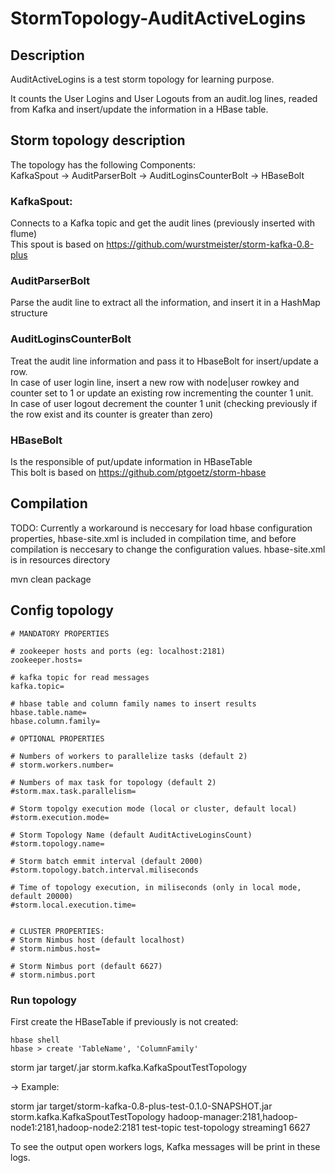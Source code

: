 # StormTopology-AuditActiveLogins

## Description

AuditActiveLogins is a test storm topology for learning purpose.

It counts the User Logins and User Logouts from an audit.log lines, readed from Kafka and insert/update the information in a HBase table.

## Storm topology description

The topology has the following Components:  
  KafkaSpout -> AuditParserBolt -> AuditLoginsCounterBolt -> HBaseBolt
  
### KafkaSpout: 
Connects to a Kafka topic and get the audit lines (previously inserted with flume)  
This spout is based on https://github.com/wurstmeister/storm-kafka-0.8-plus

### AuditParserBolt
Parse the audit line to extract all the information, and insert it in a HashMap structure

### AuditLoginsCounterBolt
Treat the audit line information and pass it to HbaseBolt for insert/update a row.  
In case of user login line, insert a new row with node|user rowkey and counter set to 1 or update an existing row incrementing the counter 1 unit.  
In case of user logout decrement the counter 1 unit (checking previously if the row exist and its counter is greater than zero)

### HBaseBolt
Is the responsible of put/update information in HBaseTable  
This bolt is based on https://github.com/ptgoetz/storm-hbase
  
## Compilation
  TODO: Currently a workaround is neccesary for load hbase configuration properties, hbase-site.xml is included in compilation time, and before compilation is neccesary to change the configuration values. hbase-site.xml is in resources directory
  
  mvn clean package
  
## Config topology
```
# MANDATORY PROPERTIES

# zookeeper hosts and ports (eg: localhost:2181)
zookeeper.hosts=

# kafka topic for read messages
kafka.topic=

# hbase table and column family names to insert results
hbase.table.name=
hbase.column.family=

# OPTIONAL PROPERTIES

# Numbers of workers to parallelize tasks (default 2)
# storm.workers.number=

# Numbers of max task for topology (default 2)
#storm.max.task.parallelism=

# Storm topolgy execution mode (local or cluster, default local)
#storm.execution.mode=

# Storm Topology Name (default AuditActiveLoginsCount)
#storm.topology.name=

# Storm batch emmit interval (default 2000)
#storm.topology.batch.interval.miliseconds

# Time of topology execution, in miliseconds (only in local mode, default 20000)
#storm.local.execution.time=


# CLUSTER PROPERTIES:
# Storm Nimbus host (default localhost)
# storm.nimbus.host=

# Storm Nimbus port (default 6627)
# storm.nimbus.port
```
  
### Run topology

  First create the HBaseTable if previously is not created:
  ```shell
  hbase shell
  hbase > create 'TableName', 'ColumnFamily'
  ```
  
  

  storm jar target/.jar storm.kafka.KafkaSpoutTestTopology <zookeepers host:port> <kafka topic-name> <storm topology-name> <storm-nimbus host> <storm-nimbus port>
  
  -> Example:
  
  storm jar target/storm-kafka-0.8-plus-test-0.1.0-SNAPSHOT.jar storm.kafka.KafkaSpoutTestTopology hadoop-manager:2181,hadoop-node1:2181,hadoop-node2:2181 test-topic test-topology streaming1 6627
  
  To see the output open workers logs, Kafka messages will be print in these logs.
  

